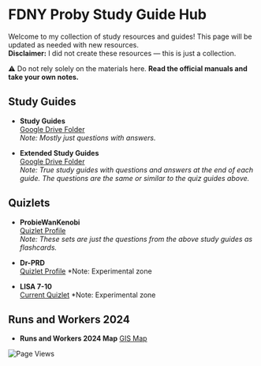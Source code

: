 # FDNY Proby Study Guide Hub

Welcome to my collection of study resources and guides! This page will be updated as needed with new resources.  
**Disclaimer:** I did not create these resources — this is just a collection.  

⚠️ Do not rely solely on the materials here. **Read the official manuals and take your own notes.**

## Study Guides

- **Study Guides**  
  [Google Drive Folder](https://drive.google.com/drive/folders/1KdUjpUIhk5Xx2tN3zrHBtFJZqs7q0gqC?usp=share_link)  
  *Note: Mostly just questions with answers.*

- **Extended Study Guides**  
  [Google Drive Folder](https://drive.google.com/drive/folders/16lL_Vufx-rdeVvaPmDyo-TNibnBwXvw0?usp=sharing)  
  *Note: True study guides with questions and answers at the end of each guide. The questions are the same or similar to the quiz guides above.*


##  Quizlets

- **ProbieWanKenobi**  
  [Quizlet Profile](https://quizlet.com/user/ProbieWanKenobi/sets)  
  *Note: These sets are just the questions from the above study guides as flashcards.*
  
- **Dr-PRD**  
  [Quizlet Profile](https://quizlet.com/user/Dr-PRD/sets)
  *Note: Experimental zone

- **LISA 7-10**  
  [Current Quizlet](https://quizlet.com/1066906529/lisa-7-10-flash-cards/?i=6obvr0&x=1jqt)
  *Note: Experimental zone


##  Runs and Workers 2024

- **Runs and Workers 2024 Map**
  [GIS Map](https://www.arcgis.com/apps/mapviewer/index.html?webmap=f87ba8dda07646e5bbe9170fa66070bc&center=-73.938922%2C40.731277&level=11)



![Page Views](https://hits.sh/dr-nozzle.github.io/FDNY-Study-Guides.svg)
